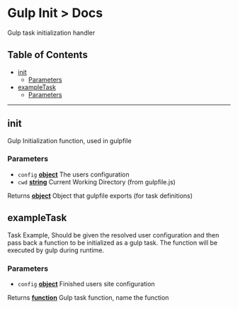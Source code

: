 
# Gulp Init > Docs

Gulp task initialization handler

## Table of Contents

- [init](#init)
  * [Parameters](#parameters)
- [exampleTask](#exampletask)
  * [Parameters](#parameters-1)

---

<!-- Generated by documentation.js. Update this documentation by updating the source code. -->

## init

Gulp Initialization function, used in gulpfile

### Parameters

-   `config` **[object][1]** The users configuration
-   `cwd` **[string][2]** Current Working Directory (from gulpfile.js)

Returns **[object][1]** Object that gulpfile exports (for task definitions)

## exampleTask

Task Example, Should be given the resolved
  user configuration and then pass back a function
  to be initialized as a gulp task. The function
  will be executed by gulp during runtime.

### Parameters

-   `config` **[object][1]** Finished users site configuration

Returns **[function][3]** Gulp task function, name the function

[1]: https://developer.mozilla.org/docs/Web/JavaScript/Reference/Global_Objects/Object

[2]: https://developer.mozilla.org/docs/Web/JavaScript/Reference/Global_Objects/String

[3]: https://developer.mozilla.org/docs/Web/JavaScript/Reference/Statements/function
